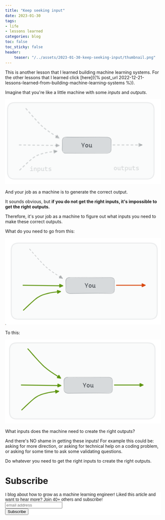 ```yaml
---
title: "Keep seeking input"
date: 2023-01-30
tags:
- life
- lessons learned
categories: blog
toc: false
toc_sticky: false
header:
    teaser: "/../assets/2023-01-30-keep-seeking-input/thumbnail.png"
---
```

<!-- ctrl + alt + v -->

This is another lesson that I learned building machine learning systems. For the other lessons that I learned click [here]({% post_url 2022-12-21-lessons-learned-from-building-machine-learning-systems %}).

Imagine that you're like a little machine with some *inputs* and *outputs*.

![](/../assets/2023-01-30-keep-seeking-input/2023-01-31-07-30-28.png)

And your job as a machine is to generate the correct output.

It sounds obvious, but **if you do not get the right inputs, it's impossible to get the right outputs.**

Therefore, it's your job as a machine to figure out what inputs you need to make these correct outputs. 

What do you need to go from this:

![](/../assets/2023-01-30-keep-seeking-input/2023-01-30-15-18-41.png)

To this: 

![](/../assets/2023-01-30-keep-seeking-input/2023-01-30-15-19-12.png)

What inputs does the machine need to create the right outputs? 

And there's NO shame in getting these inputs! For example this could be: asking
for more direction, or asking for technical help on a coding problem, or asking
for some time to ask some validating questions.

Do whatever you need to get the right inputs to create the right outputs.

# Subscribe
<!-- Begin Mailchimp Signup Form -->
<link href="//cdn-images.mailchimp.com/embedcode/horizontal-slim-10_7.css" rel="stylesheet" type="text/css">
<style type="text/css">
#mc_embed_signup{background:#fff; clear:left; font:14px Helvetica,Arial,sans-serif; width:100%;}
/* Add your own Mailchimp form style overrides in your site stylesheet or in this style block.
    We recommend moving this block and the preceding CSS link to the HEAD of your HTML file. */
</style>
<div id="mc_embed_signup">
<form action="https://gmail.us3.list-manage.com/subscribe/post?u=92fe86c389878585bc87837e8&amp;id=50543deff9" method="post" id="mc-embedded-subscribe-form" name="mc-embedded-subscribe-form" class="validate" target="_blank" novalidate>
    <div id="mc_embed_signup_scroll">
<label for="mce-EMAIL">I blog about how to grow as a machine learning engineer! Liked this article and want to hear more? Join 40+ others and subscribe!</label>
<input type="email" value="" name="EMAIL" class="email" id="mce-EMAIL" placeholder="email address" required>
    <!-- real people should not fill this in and expect good things - do not remove this or risk form bot signups-->
    <div style="position: absolute; left: -5000px;" aria-hidden="true"><input type="text" name="b_92fe86c389878585bc87837e8_50543deff9" tabindex="-1" value=""></div>
    <div class="clear"><input type="submit" value="Subscribe" name="subscribe" id="mc-embedded-subscribe" class="button"></div>
    </div>
</form>
</div>
<!--End mc_embed_signup-->
    